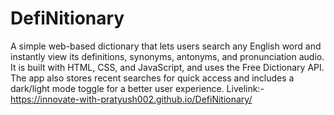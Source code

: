 # DefiNitionary
A simple web-based dictionary that lets users search any English word and instantly view its definitions, synonyms, antonyms, and pronunciation audio. It is built with HTML, CSS, and JavaScript, and uses the Free Dictionary API. The app also stores recent searches for quick access and includes a dark/light mode toggle for a better user experience.
Livelink:-https://innovate-with-pratyush002.github.io/DefiNitionary/
